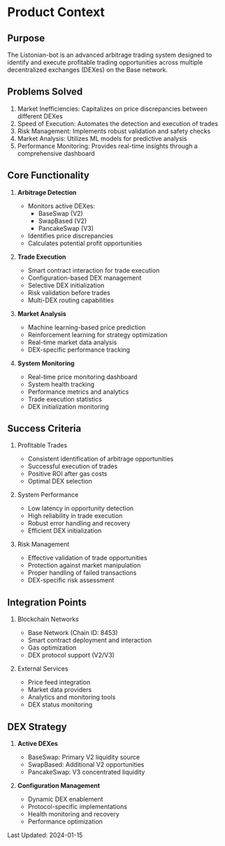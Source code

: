 # Product Context

## Purpose
The Listonian-bot is an advanced arbitrage trading system designed to identify and execute profitable trading opportunities across multiple decentralized exchanges (DEXes) on the Base network.

## Problems Solved
1. Market Inefficiencies: Capitalizes on price discrepancies between different DEXes
2. Speed of Execution: Automates the detection and execution of trades
3. Risk Management: Implements robust validation and safety checks
4. Market Analysis: Utilizes ML models for predictive analysis
5. Performance Monitoring: Provides real-time insights through a comprehensive dashboard

## Core Functionality
1. **Arbitrage Detection**
   - Monitors active DEXes:
     * BaseSwap (V2)
     * SwapBased (V2)
     * PancakeSwap (V3)
   - Identifies price discrepancies
   - Calculates potential profit opportunities

2. **Trade Execution**
   - Smart contract interaction for trade execution
   - Configuration-based DEX management
   - Selective DEX initialization
   - Risk validation before trades
   - Multi-DEX routing capabilities

3. **Market Analysis**
   - Machine learning-based price prediction
   - Reinforcement learning for strategy optimization
   - Real-time market data analysis
   - DEX-specific performance tracking

4. **System Monitoring**
   - Real-time price monitoring dashboard
   - System health tracking
   - Performance metrics and analytics
   - Trade execution statistics
   - DEX initialization monitoring

## Success Criteria
1. Profitable Trades
   - Consistent identification of arbitrage opportunities
   - Successful execution of trades
   - Positive ROI after gas costs
   - Optimal DEX selection

2. System Performance
   - Low latency in opportunity detection
   - High reliability in trade execution
   - Robust error handling and recovery
   - Efficient DEX initialization

3. Risk Management
   - Effective validation of trade opportunities
   - Protection against market manipulation
   - Proper handling of failed transactions
   - DEX-specific risk assessment

## Integration Points
1. Blockchain Networks
   - Base Network (Chain ID: 8453)
   - Smart contract deployment and interaction
   - Gas optimization
   - DEX protocol support (V2/V3)

2. External Services
   - Price feed integration
   - Market data providers
   - Analytics and monitoring tools
   - DEX status monitoring

## DEX Strategy
1. **Active DEXes**
   - BaseSwap: Primary V2 liquidity source
   - SwapBased: Additional V2 opportunities
   - PancakeSwap: V3 concentrated liquidity

2. **Configuration Management**
   - Dynamic DEX enablement
   - Protocol-specific implementations
   - Health monitoring and recovery
   - Performance optimization

Last Updated: 2024-01-15
